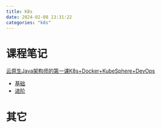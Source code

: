 ```yaml
---
title: K8s
date: 2024-02-08 13:31:22
categories: "k8s"
---
```



# 课程笔记

[云原生Java架构师的第一课K8s+Docker+KubeSphere+DevOps](https://www.bilibili.com/video/BV13Q4y1C7hS)

- [基础](/kubernets/basic)
- [进阶](/kubernets/core)
# 其它